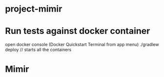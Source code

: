 # project-mimir

# Run tests against docker container
open docker console (Docker Quickstart Terminal from app menu)
./gradlew deploy // starts all the containers
# Mimir
